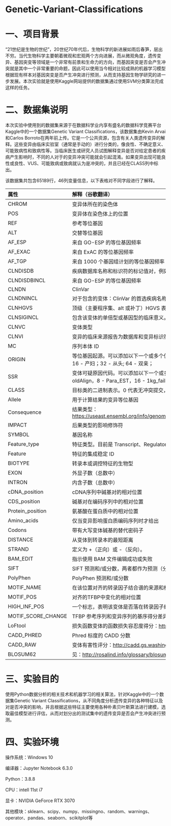# Genetic-Variant-Classifications
# 一、项目背景
“21世纪是生物的世纪”，20世纪70年代后，生物科学的新进展如雨后春笋，层出不穷。当代生物科学主要朝着微观和宏观两个方向进展，而从微观角度，遗传变异、基因突变等领域是一个非常有前景和生命力的方向，而基因突变是否会产生冲突就是其中一个非常重要的命题，因此可以使用当今相对比较成熟的机器学习模型根据现有样本对基因突变是否产生冲突进行预测，从而支持基因生物学研究的进一步发展。本次实验就是使用Kaggle网站提供的数据集通过使用SVM分类算法完成这样的任务。
# 二、数据集说明
本次实验中使用到的数据集来源于在数据科学业内享有盛名的数据科学竞赛平台Kaggle中的一个数据集Genetic Variant Classifications，该数据集由Kevin Arvai和Carlos Borroto在两年前上传。它是一个公共资源，包含有关人类遗传变异的解释。这些变异由临床实验室（通常是手动的）进行分类的，像良性、不确定意义、可能致病性和致病性等。当临床医生或研究人员试图解释变异是否对给定患者的疾病产生影响时，不同的人对于的变异冲突可能就会引起混淆。如果变异出现可能良性或良性、VUS、可能致病或致病就认为是冲突的，并且已经在CLASS列中标出。

该数据集共包含65189行，46列变量信息，以下表格对不同字段进行了解释。

|属性|解释（谷歌翻译）|
|:---|:---|
CHROM|	变异体所在的染色体
POS|	变异体在染色体上的位置
REF|	参考等位基因
ALT|	交替等位基因
AF_ESP	|来自 GO-ESP 的等位基因频率
AF_EXAC|	来自 ExAC 的等位基因频率
AF_TGP|	来自 1000 个基因组计划的等位基因频率
CLNDISDB|	疾病数据库名称和标识符的标记值对，例如 OMIM:NNNNNN
CLNDISDBINCL|	来自 GO-ESP 的等位基因频率
CLNDN|	ClinVar| 对于 CLNDISDB 中疾病标识符指定的概念的首选疾病名称
CLNDNINCL|	对于包含的变体：ClinVar 的首选疾病名称，用于 CLNDISDB 中疾病标识符指定的概念
CLNHGVS|	顶级（主要程序集、alt 或补丁）HGVS 表达式。
CLNSIGINCL|	包含该变体的单倍型或基因型的临床意义。报告为成对的 VariationID：临床意义。
CLNVC|	变体类型
CLNVI	|变异的临床来源报告为数据库和变异标识符的标签值对
MC|	序列本体 ID|molecular_consequence 形式的分子结果的逗号分隔列表
ORIGIN|	等位基因起源。可以添加以下一个或多个值： 0 - 未知；1 - 种系; 2 - 躯体; 4 - 继承的；8 - 父系；16 - 产妇；32 - 从头; 64 - 双亲；
SSR|	变体可疑原因代码。可以添加以下一个或多个值：0 - 未指定，1 - Paralog，2 - byEST，4 - oldAlign，8 - Para_EST，16 - 1kg_failed，1024 - 其
CLASS|	目标类的二进制表示。0 代表无冲突提交，1 代表冲突提交。
Allele|	用于计算结果的变异等位基因
Consequence	|结果类型：https://useast.ensembl.org/info/genome/variation/prediction/predicted_data.html#consequences
IMPACT|	后果类型的影响修饰符
SYMBOL|	基因名称
Feature_type|	特征类型。目前是 Transcript、RegulatoryFeature、MotifFeature 之一。
Feature|	特征的集成稳定 ID
BIOTYPE|	转录本或调控特征的生物型
EXON|	外显子数（总数中）
INTRON	|内含子数（总数中）
cDNA_position	|cDNA序列中碱基对的相对位置
CDS_position|	碱基对在编码序列中的相对位置
Protein_position|	氨基酸在蛋白质中的相对位置
Amino_acids	|仅当变异影响蛋白质编码序列时才给出
Codons	|带有大写变体碱基的替代密码子
DISTANCE	|从变体到转录本的最短距离
STRAND	|定义为 +（正向）或 -（反向）。
BAM_EDIT|	指示使用 BAM 文件编辑成功或失败
SIFT	|SIFT 预测和/或分数，两者都作为预测（分数）给出
PolyPhen|	PolyPhen 预测和/或分数
MOTIF_NAME|	在该位置对齐的转录因子结合谱的来源和标识符
MOTIF_POS|	对齐的TFBP中变化的相对位置
HIGH_INF_POS	|一个标志，表明该变体是否落在转录因子结合谱 (TFBP) 的高信息位置
MOTIF_SCORE_CHANGE|	TFBP 参考序列和变异序列的基序得分差异
LoFtool	|损失函数变体的函数损失容忍度得分：https://github.com/konradjk/loftee
CADD_PHRED	|Phred 标度的 CADD 分数
CADD_RAW|	变体有害性评分：http://cadd.gs.washington.edu/
BLOSUM62	|见：http://rosalind.info/glossary/blosum62/
# 三、实验目的
使用Python数据分析的相关技术和机器学习的相关算法，针对Kaggle中的一个数据集Genetic Variant Classifications，从不同角度分析遗传变异的各种特征以及对是否冲突的影响，并且根据这些特征主要使用各种朴素贝叶斯算法进行建模，选取最佳模型进行评估，从而对划分出的测试集中的遗传变异是否会产生冲突进行预测。
# 四、实验环境
操作系统：Windows 10

编译器：Jupyter Notebook 6.3.0

Python：3.8.8

CPU：intell 11st i7

显卡：NVIDIA GeForce RTX 3070

其他模块：sklearn、scipy、numpy、missingno、random、warnings、operator、pandas、seaborn、scikitplot等
